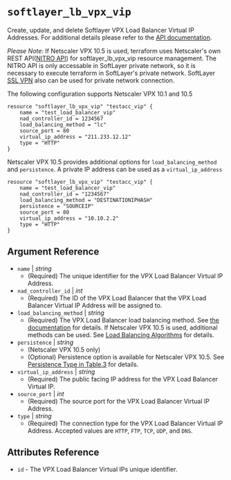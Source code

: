 # `softlayer_lb_vpx_vip`

Create, update, and delete Softlayer VPX Load Balancer Virtual IP Addresses. For additional details please refer to the [API documentation](http://sldn.softlayer.com/reference/datatypes/SoftLayer_Network_LoadBalancer_VirtualIpAddress).

_Please Note_: If Netscaler VPX 10.5 is used, terraform uses Netscaler's own REST API([NITRO API](https://docs.citrix.com/en-us/netscaler/11/nitro-api.html)) for softlayer_lb_vpx_vip resource management. The NITRO API is only accessable in SoftLayer private network, so it is necessary to execute terraform in SoftLayer's private network. SoftLayer [SSL VPN](http://www.softlayer.com/VPN-Access) also can be used for private network connection. 

The following configuration supports Netscaler VPX 10.1 and 10.5
```hcl
resource "softlayer_lb_vpx_vip" "testacc_vip" {
    name = "test_load_balancer_vip"
    nad_controller_id = 1234567
    load_balancing_method = "lc"
    source_port = 80
    virtual_ip_address = "211.233.12.12"
    type = "HTTP"
}
```

Netscaler VPX 10.5 provides additional options for `load_balancing_method` and `persistence`. A private IP address can be used as a `virtual_ip_address`
```hcl
resource "softlayer_lb_vpx_vip" "testacc_vip" {
    name = "test_load_balancer_vip"
    nad_controller_id = "1234567"
    load_balancing_method = "DESTINATIONIPHASH"
    persistence = "SOURCEIP"
    source_port = 80
    virtual_ip_address = "10.10.2.2"
    type = "HTTP"
}
```

## Argument Reference

* `name` | *string*
    * (Required) The unique identifier for the VPX Load Balancer Virtual IP Address.
* `nad_controller_id` | *int*
    * (Required) The ID of the VPX Load Balancer that the VPX Load Balancer Virtual IP Address will be assigned to.
* `load_balancing_method` | *string*
    * (Required) The VPX Load Balancer load balancing method. See [the documentation](http://sldn.softlayer.com/reference/datatypes/SoftLayer_Network_LoadBalancer_VirtualIpAddress) for details. If Netscaler VPX 10.5 is used, additional methods can be used. See [Load Balancing Algorithms](https://docs.citrix.com/en-us/netscaler/10-5/ns-tmg-wrapper-10-con/ns-lb-wrapper-con-10/ns-lb-customizing-lbalgorithms-wrapper-con.html) for details. 
* `persistence` | *string*
    * (Netscaler VPX 10.5 only)
    * (Optional) Persistence option is available for Netscaler VPX 10.5. See [Persistence Type in Table.3](https://docs.citrix.com/en-us/netscaler/10-5/ns-tmg-wrapper-10-con/ns-lb-wrapper-con-10/ns-lb-persistence-wrapper-con/ns-lb-persistence-about-con.html) for details.  
* `virtual_ip_address` | *string*
    * (Required) The public facing IP address for the VPX Load Balancer Virtual IP.
* `source_port` | *int*
    * (Required) The source port for the VPX Load Balancer Virtual IP Address.
* `type` | *string*
    * (Required) The connection type for the VPX Load Balancer Virtual IP Address. Accepted values are `HTTP`, `FTP`, `TCP`, `UDP`, and `DNS`.

## Attributes Reference

* `id` - The VPX Load Balancer Virtual IPs unique identifier.
